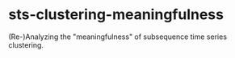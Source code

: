 # sts-clustering-meaningfulness
(Re-)Analyzing the "meaningfulness" of subsequence time series clustering.
